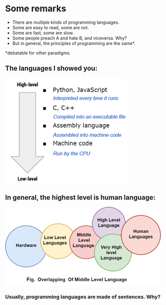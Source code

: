 # Some remarks
- There are multiple kinds of programming languages.
- Some are easy to read, some are not.
- Some are fast, some are slow.
- Some people preach A and hate B, and viceversa. Why?
- But in general, the principles of programming are the same*.

*debatable for other paradigms.

## The languages I showed you:
![image info](./language_levels2.png)

## In general, the highest level is human language:
![image info](./language_levels1.png)

### Usually, programming languages are made of sentences. Why?
